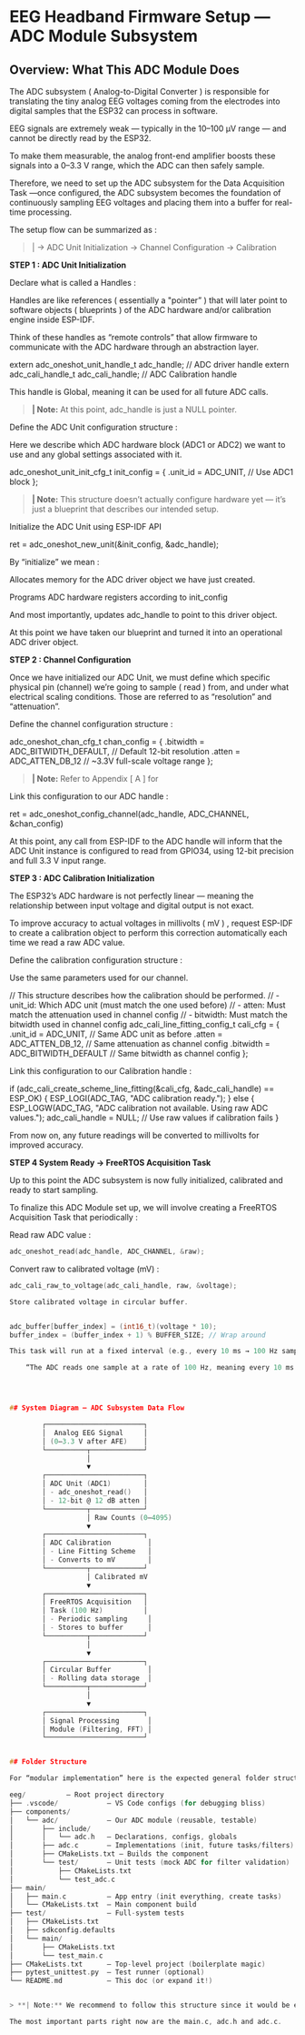# EEG Headband Firmware Setup — ADC Module Subsystem 

## Overview: What This ADC Module Does

The ADC subsystem ( Analog-to-Digital Converter ) is responsible for translating the tiny analog EEG voltages coming from the electrodes into digital samples that the ESP32 can process in software.

EEG signals are extremely weak — typically in the 10–100 µV range — and cannot be directly read by the ESP32.

To make them measurable, the analog front-end amplifier boosts these signals into a 0–3.3 V range, which the ADC can then safely sample. 

Therefore, we need to set up the ADC subsystem for the Data Acquisition Task —once configured, the ADC subsystem becomes the foundation of continuously sampling EEG voltages and placing them into a buffer for real-time processing.

The setup flow can be summarized as :  

> | → ADC Unit Initialization → Channel Configuration → Calibration


**STEP 1 : ADC Unit Initialization** 


Declare what is called a Handles : 

Handles are like references ( essentially a "pointer” ) that will later point to software objects ( blueprints ) of the ADC hardware and/or calibration engine inside ESP-IDF.

Think of these handles as “remote controls” that allow firmware to communicate with the ADC hardware through an abstraction layer.

extern adc_oneshot_unit_handle_t adc_handle;  // ADC driver handle
extern adc_cali_handle_t adc_cali_handle;  // ADC Calibration handle

This handle is Global, meaning it can be used for all future ADC calls.

> **| Note:** At this point, adc_handle is just a NULL pointer.



Define the ADC Unit configuration structure : 

Here we describe which ADC hardware block (ADC1 or ADC2) we want to use and any global settings associated with it.

adc_oneshot_unit_init_cfg_t init_config = {
    .unit_id = ADC_UNIT,   // Use ADC1 block
};

> **| Note:** This structure doesn’t actually configure hardware yet — it’s just a blueprint that describes our intended setup.

Initialize the ADC Unit using ESP-IDF API

ret = adc_oneshot_new_unit(&init_config, &adc_handle);

By “initialize” we mean : 

Allocates memory for the ADC driver object we have just created.

Programs ADC hardware registers according to init_config

And most importantly, updates adc_handle to point to this driver object. 

At this point we have taken our blueprint and turned it into an operational ADC driver object. 


**STEP 2 : Channel Configuration**

Once we have initialized our ADC Unit, we must define which specific physical pin (channel) we’re going to sample ( read ) from, and under what electrical scaling conditions. Those are referred to as “resolution” and “attenuation”. 

Define the channel configuration structure : 

adc_oneshot_chan_cfg_t chan_config = {
    .bitwidth = ADC_BITWIDTH_DEFAULT,  // Default 12-bit resolution
    .atten = ADC_ATTEN_DB_12           // ~3.3V full-scale voltage range
};


> **| Note:** Refer to Appendix [ A ] for 


Link this configuration to our ADC handle : 


ret = adc_oneshot_config_channel(adc_handle, ADC_CHANNEL, &chan_config)


At this point, any call from ESP-IDF to the ADC handle will inform that the ADC Unit instance is configured to read from GPIO34, using 12-bit precision and full 3.3 V input range.

**STEP 3 : ADC Calibration Initialization** 

The ESP32’s ADC hardware is not perfectly linear — meaning the relationship between input voltage and digital output is not exact.

To improve accuracy to actual voltages in millivolts ( mV ) , request ESP-IDF to create a calibration object to perform this correction automatically each time we read a raw ADC value.

Define the calibration configuration structure :

Use the same parameters used for our channel. 

// This structure describes how the calibration should be performed.
// - unit_id: Which ADC unit (must match the one used before)
// - atten: Must match the attenuation used in channel config
// - bitwidth: Must match the bitwidth used in channel config
adc_cali_line_fitting_config_t cali_cfg = {
    .unit_id = ADC_UNIT,           // Same ADC unit as before
    .atten = ADC_ATTEN_DB_12,      // Same attenuation as channel config
    .bitwidth = ADC_BITWIDTH_DEFAULT  // Same bitwidth as channel config
};
  
Link this configuration to our Calibration handle : 


if (adc_cali_create_scheme_line_fitting(&cali_cfg, &adc_cali_handle) == ESP_OK) 
{
    ESP_LOGI(ADC_TAG, "ADC calibration ready.");
} else {
    ESP_LOGW(ADC_TAG, "ADC calibration not available. Using raw ADC values.");
    adc_cali_handle = NULL;          // Use raw values if calibration fails
}


From now on, any future readings will be converted to millivolts for improved accuracy.



**STEP 4 System Ready → FreeRTOS Acquisition Task**

Up to this point the ADC subsystem is now fully initialized, calibrated and ready to start sampling. 

To finalize this ADC Module set up, we will involve creating a FreeRTOS Acquisition Task that periodically :

Read raw ADC value : 

```c
adc_oneshot_read(adc_handle, ADC_CHANNEL, &raw);
```

Convert raw to calibrated voltage (mV) :  

```c
adc_cali_raw_to_voltage(adc_cali_handle, raw, &voltage);

Store calibrated voltage in circular buffer.


adc_buffer[buffer_index] = (int16_t)(voltage * 10);
buffer_index = (buffer_index + 1) % BUFFER_SIZE; // Wrap around

This task will run at a fixed interval (e.g., every 10 ms → 100 Hz sampling), feeding the signal processing layer with continuous, real-time EEG data.

	“The ADC reads one sample at a rate of 100 Hz, meaning every 10 ms.”




## System Diagram — ADC Subsystem Data Flow

        ┌────────────────────────┐
        │  Analog EEG Signal     │
        │ (0–3.3 V after AFE)    │
        └──────────┬─────────────┘
                   │
                   ▼
        ┌────────────────────────┐
        │ ADC Unit (ADC1)        │
        │ - adc_oneshot_read()   │
        │ - 12-bit @ 12 dB atten │
        └──────────┬─────────────┘
                   │ Raw Counts (0–4095)
                   ▼
        ┌────────────────────────┐
        │ ADC Calibration         │
        │ - Line Fitting Scheme   │
        │ - Converts to mV        │
        └──────────┬─────────────┘
                   │ Calibrated mV
                   ▼
        ┌────────────────────────┐
        │ FreeRTOS Acquisition   │
        │ Task (100 Hz)          │
        │ - Periodic sampling     │
        │ - Stores to buffer      │
        └──────────┬─────────────┘
                   │
                   ▼
        ┌────────────────────────┐
        │ Circular Buffer         │
        │ - Rolling data storage  │
        └──────────┬─────────────┘
                   │
                   ▼
        ┌────────────────────────┐
        │ Signal Processing       │
        │ Module (Filtering, FFT) │
        └────────────────────────┘


## Folder Structure

For “modular implementation” here is the expected general folder structure: 

eeg/          — Root project directory
├── .vscode/            — VS Code configs (for debugging bliss)
├── components/
│   └── adc/            — Our ADC module (reusable, testable)
│       ├── include/
│       │   └── adc.h   — Declarations, configs, globals
│       ├── adc.c       — Implementations (init, future tasks/filters)
│       ├── CMakeLists.txt — Builds the component
│       └── test/       — Unit tests (mock ADC for filter validation)
│           ├── CMakeLists.txt
│           └── test_adc.c
├── main/
│   ├── main.c          — App entry (init everything, create tasks)
│   └── CMakeLists.txt  — Main component build
├── test/               — Full-system tests
│   ├── CMakeLists.txt
│   ├── sdkconfig.defaults
│   └── main/
│       ├── CMakeLists.txt
│       └── test_main.c
├── CMakeLists.txt      — Top-level project (boilerplate magic)
├── pytest_unittest.py  — Test runner (optional)
└── README.md           — This doc (or expand it!)


> **| Note:** We recommend to follow this structure since it would be easy to add unit tests in the future. 

The most important parts right now are the main.c, adc.h and adc.c.
